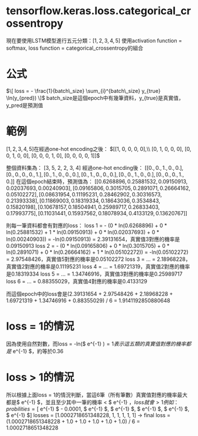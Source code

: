 # tensorflow.keras.loss.categorical_crossentropy
現在要使用LSTM模型進行五元分類：$[1, 2, 3, 4, 5]$
使用activation function = softmax, loss function = categorical_crossentropy的組合

# 公式
$\[ loss = - \frac{1}{batch\_size} \sum_{i}^{batch\_size} y_{true} \ln(y_{pred}) \]$
batch_size是這個epoch中有幾筆資料，y_{true}是真實值，y_pred是預測值

# 範例
$[1, 2, 3, 4, 5]$在經過one-hot encoding之後：
$[[1, 0, 0, 0, 0],\\
 [0, 1, 0, 0, 0],
 [0, 0, 1, 0, 0],
 [0, 0, 0, 1, 0],
 [0, 0, 0, 0, 1]]$

整個資料集為：
[3, 5, 2, 2, 3, 4]
經過one-hot encding後：
$[[0., 0., 1., 0., 0.],
[0., 0., 0., 0., 1.],
[0., 1., 0., 0., 0.],
[0., 1., 0., 0., 0.],
[0., 0., 1., 0., 0.],
[0., 0., 0., 1., 0.]]$
在這個epoch結束時，預測值為：
$[[0.6268896, 0.25881532, 0.09150913, 0.02037693, 0.00240903],
[0.09165806, 0.3015705, 0.2891071, 0.26664162, 0.05102272],
[0.08631954, 0.11195231, 0.28462902, 0.30316573, 0.21393338],
[0.11869003, 0.18319334, 0.18643036, 0.3534843, 0.15820198],
[0.10678157, 0.18504941, 0.25989717, 0.26833403, 0.17993775],
[0.11031441, 0.15937562, 0.18078934, 0.4133129, 0.13620767]]$

則每一筆資料都會有對應的loss：
loss 1 = - (0 * ln(0.6268896) + 0 * ln(0.25881532) + 1 * ln(0.09150913) + 0 * ln(0.02037693) + 0 * ln(0.00240903)) = -ln(0.09150913) = 2.39131654，真實值3對應的機率是0.09150913
loss 2 = - (0 * ln(0.09165806) + 0 * ln(0.3015705) + 0 * ln(0.2891071) + 0 * ln(0.26664162) + 1 * ln(0.05102272)) = -ln(0.05102272) = 2.97548426，真實值5對應的機率是0.05102272
loss 3 = ... = 2.18968228，真實值2對應的機率是0.11195231
loss 4 = ... = 1.69721319，真實值2對應的機率是0.18319334
loss 5 = ... = 1.34746916，真實值3對應的機率是0.25989717
loss 6 = ... = 0.88355029，真實值4對應的機率是0.4133129

而這個epoch中的loss會是(2.39131654 + 2.97548426 + 2.18968228 + 1.69721319 + 1.34746916 + 0.88355029) / 6 = 1.9141192850880648

# loss = 1的情況
因為使用自然對數，而loss = -ln($ e^{-1} $) = 1表示這五類的真實值對應的機率都是$ e^{-1} $，約等於0.36

# loss > 1的情況
所以根據上面loss = 1的情況判斷，當這6筆（所有筆數）真實值對應的機率最大都是$ e^{-1} $，並且至少其中一筆的機率 < $ e^{-1} $，loss就會 > 1
例如：
probilities = [$ e^{-1} $ - 0.0001, $ e^{-1} $, $ e^{-1} $, $ e^{-1} $, $ e^{-1} $, $ e^{-1} $]
losses = [1.0002718651348228, 1, 1, 1, 1, 1]
-> final loss = (1.0002718651348228 + 1.0 + 1.0 + 1.0 + 1.0 + 1.0) / 6 = 1.0002718651348228
